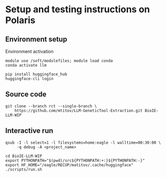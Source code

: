 # Setup and testing instructions on Polaris

## Environment setup

Environment activation
```shell
module use /soft/modulefiles; module load conda
conda activate llm
```

```shell
pip install huggingface_hub
huggingface-cli login
```

## Source code

```shell
git clone --branch rct --single-branch \
    https://github.com/mtitov/LLM-GeneticTool-Extraction.git BioIE-LLM-WIP
```

## Interactive run

```shell
qsub -I -l select=1 -l filesystems=home:eagle -l walltime=00:30:00 \
     -q debug -A <project_name>

cd BioIE-LLM-WIP
export PYTHONPATH="$(pwd)/src${PYTHONPATH:+:}${PYTHONPATH:-}"
export HF_HOME="/eagle/RECUP/matitov/.cache/huggingface"
./scripts/run.sh
```
